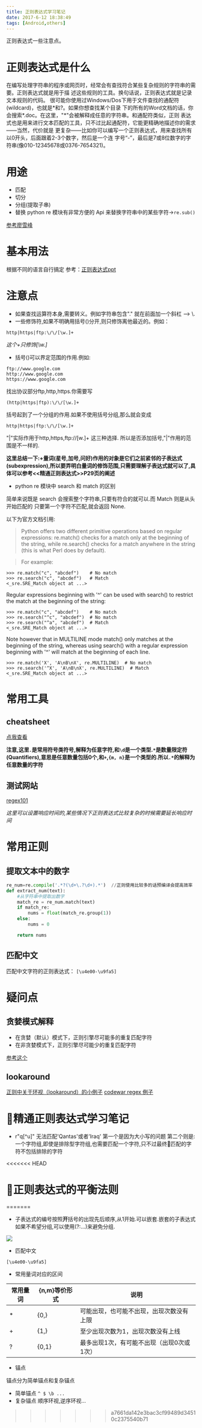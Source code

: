 ```yaml
---
title: 正则表达式学习笔记
date: 2017-6-12 18:38:49
tags: [Android,others]
---
```


正则表达式一些注意点。 <!-- more -->

# 正则表达式是什么
在编写处理字符串的程序或网页时，经常会有查找符合某些复杂规则的字符串的需要。正则表达式就是用于描
述这些规则的工具。换句话说，正则表达式就是记录文本规则的代码。
很可能你使用过Windows/Dos下用于文件查找的通配符(wildcard)，也就是\*和?。如果你想查找某个目录
下的所有的Word文档的话，你会搜索\*.doc。在这里，"\*"会被解释成任意的字符串。和通配符类似，正则
表达式也是用来进行文本匹配的工具，只不过比起通配符，它能更精确地描述你的需求——当然，代价就是
更复杂——比如你可以编写一个正则表达式，用来查找所有以0开头，后面跟着2-3个数字，然后是一个连
字号“-”，最后是7或8位数字的字符串(像010-12345678或0376-7654321)。

# 用途
- 匹配
- 切分
- 分组(提取子串)
- 替换 python re 模块有非常方便的 Api 来替换字符串中的某些字符->`re.sub()`

[参考廖雪峰](https://www.liaoxuefeng.com/wiki/001374738125095c955c1e6d8bb493182103fac9270762a000/001386832260566c26442c671fa489ebc6fe85badda25cd000)

# 基本用法
根据不同的语言自行搞定
参考：[正则表达式ppt](https://drive.google.com/open?id=0B8SC8SttiuHPLUVZLVBPak5wNUE)

# 注意点
- 如果查找运算符本身,需要转义。例如字符串包含"." 就在前面加一个斜杠 --> \\.
- 一些修饰符,如果不明确用括号()分开,则只修饰离他最近的。例如：
```
http|https|ftp:\/\/[\w.]+
```
*这个+只修饰[\w.]*

- 括号()可以界定范围的作用.例如:
```
ftp://www.google.com
http://www.google.com
https://www.google.com
```
找出协议部分ftp,http,https.你需要写
```
(http|https|ftp):\/\/[\w.]+
```
括号起到了一个分组的作用.如果不使用括号分组,那么就会变成
```
http|https|ftp:\/\/[\w.]+
```
"|"实际作用于http,https,ftp:\/\/[w.]+ 这三种选择.
所以是否添加括号,"|"作用的范围是不一样的.

**这里总结一下:+量词(星号,加号,问好)作用的对象是它们之前紧邻的子表达式(subexpression),所以要弄明白量词的修饰范围,只需要理解子表达式就可以了,具体可以参考<<精通正则表达式>>P29页的阐述**

- python re 模块中 search 和 match 的区别

简单来说既是 search 会搜索整个字符串,只要有符合的就可以.而 Match 则是从头开始匹配的
只要第一个字符不匹配,就会返回 None.

以下为官方文档引用:
>Python offers two different primitive operations based on regular expressions: re.match() checks for a match only at the beginning of the string, while re.search() checks for a match anywhere in the string (this is what Perl does by default).

>For example:
```
>>> re.match("c", "abcdef")    # No match
>>> re.search("c", "abcdef")   # Match
<_sre.SRE_Match object at ...>
```
Regular expressions beginning with '^' can be used with search() to restrict the match at the beginning of the string:
```
>>> re.match("c", "abcdef")    # No match
>>> re.search("^c", "abcdef")  # No match
>>> re.search("^a", "abcdef")  # Match
<_sre.SRE_Match object at ...>
```
Note however that in MULTILINE mode match() only matches at the beginning of the string, whereas using search() with a regular expression beginning with '^' will match at the beginning of each line.
```
>>> re.match('X', 'A\nB\nX', re.MULTILINE)  # No match
>>> re.search('^X', 'A\nB\nX', re.MULTILINE)  # Match
<_sre.SRE_Match object at ...>
```

# 常用工具
## cheatsheet
[点我查看](http://plcdn.qiniudn.com/wp-content/uploads/2011/12/regular-expressions-cheat-sheet-v2.pdf)

__注意,这里`.`是常用符号类符号,解释为任意字符,和`\d`是一个类型.`*`是数量限定符(Quantifiers),意思是任意数量包括0个,和`+`,`{m, n}`是一个类型的.所以`.*`的解释为任意数量的字符__

## 测试网站
[regex101](https://regex101.com/)

_这里可以设置响应时间的,某些情况下正则表达式比较复杂的时候需要延长响应时间_

# 常用正则
## 提取文本中的数字
```python
re_num=re.compile('.*?(\d+\.?\d+).*')  //正则使用比较多的话预编译会提高效率
def extract_num(text):
    #从字符串中提取出数字
    match_re = re_num.match(text)
    if match_re:
        nums = float(match_re.group(1))
    else:
        nums = 0

    return nums
```

## 匹配中文
匹配中文字符的正则表达式： `[\u4e00-\u9fa5]`

# 疑问点
## 贪婪模式解释

- 在贪婪（默认）模式下，正则引擎尽可能多的重复匹配字符
- 在非贪婪模式下，正则引擎尽可能少的重复匹配字符

[参考这个](https://www.jianshu.com/p/532a62d6baef)

## lookaround
[正则中关于环视（lookaround）的小例子](https://juejin.im/post/5b4a9539f265da0f521de210)
[codewar regex 例子](https://www.codewars.com/kata/52e1476c8147a7547a000811/train/python)


# 精通正则表达式学习笔记
- r"q[^u]" 无法匹配'Qantas'或者'Iraq'
第一个是因为大小写的问题
第二个则是:一个字符组,即使是排除型字符组,也需要匹配一个字符,只不过最终匹配的字符不包括排除的字符

<<<<<<< HEAD
# 正则表达式的平衡法则
=======
- 子表达式的编号按照**开**括号的出现先后顺序,从1开始.可以嵌套.嵌套的子表达式如果不希望分组,可以使用(?:...)来避免分组.

![](https://ws4.sinaimg.cn/large/006tNbRwgy1fw5aa8p7odj31kw0sgwj0.jpg)

- 匹配中文

`[\u4e00-\u9fa5]`

- 常用量词对应的区间

|常用量词 |	{n,m}等价形式|	说明|
| ------| ------ | ------ |
|*	|{0,}	|可能出现，也可能不出现，出现次数没有上限
|+	|{1,}	|至少出现次数为1，出现次数没有上线
|?	|{0,1}	|最多出现1次，有可能不出现（出现0次或1次）

- 锚点

锚点分为简单锚点和复杂锚点
- 简单锚点  `^ $ \b ...`
- 复杂锚点 顺序环视,逆序环视...

>>>>>>> a7661da142e3bac3cf99489d34510c2375540b71

